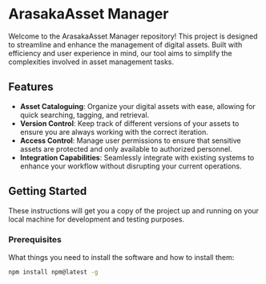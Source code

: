 # ArasakaAsset Manager

Welcome to the ArasakaAsset Manager repository! This project is designed to streamline and enhance the management of digital assets. Built with efficiency and user experience in mind, our tool aims to simplify the complexities involved in asset management tasks.

## Features

- **Asset Cataloguing**: Organize your digital assets with ease, allowing for quick searching, tagging, and retrieval.
- **Version Control**: Keep track of different versions of your assets to ensure you are always working with the correct iteration.
- **Access Control**: Manage user permissions to ensure that sensitive assets are protected and only available to authorized personnel.
- **Integration Capabilities**: Seamlessly integrate with existing systems to enhance your workflow without disrupting your current operations.

## Getting Started

These instructions will get you a copy of the project up and running on your local machine for development and testing purposes.

### Prerequisites

What things you need to install the software and how to install them:

```bash
npm install npm@latest -g
